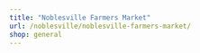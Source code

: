 ```yaml
---
title: "Noblesville Farmers Market"
url: /noblesville/noblesville-farmers-market/
shop: general
---
```

